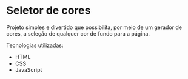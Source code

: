 # Seletor de cores
 
Projeto simples e divertido que possibilita, por meio de um gerador de cores, a seleção de qualquer cor de fundo para a página.

Tecnologias utilizadas:
- HTML
- CSS
- JavaScript
